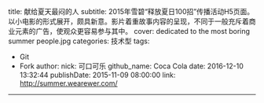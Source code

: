 title: 献给夏天最闷的人
subtitle: 2015年雪碧“释放夏日100招”传播活动H5页面。以小电影的形式展开，颇具新意。影片着重故事内容的呈现，不同于一般充斥着商业元素的广告，使观众更容易参与其中。
cover: dedicated to the most boring summer people.jpg
categories: 技术型
tags:
  - Git
  - Fork
author:
  nick: 可口可乐
  github_name: Coca Cola
date: 2016-12-10 13:32:44
publishDate: 2015-11-09 08:00:00
link: http://summer.wearewer.com/
---
